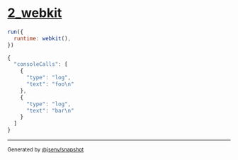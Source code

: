 # [2_webkit](../../console_calls_browsers.test.mjs#L39)

```js
run({
  runtime: webkit(),
})
```

```js
{
  "consoleCalls": [
    {
      "type": "log",
      "text": "foo\n"
    },
    {
      "type": "log",
      "text": "bar\n"
    }
  ]
}
```
---

<sub>
  Generated by <a href="https://github.com/jsenv/core/tree/main/packages/independent/snapshot">@jsenv/snapshot</a>
</sub>